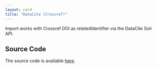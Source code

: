 ```yaml
---
layout: card
title: "DataCite (Crossref)"
---
```


Import works with Crossref DOI as relatedIdentifier via the DataCite Solr API.

## Source Code
The source code is available [here](https://github.com/lagotto/lagotto/blob/master/app/models/agents/datacite_crossref.rb).

